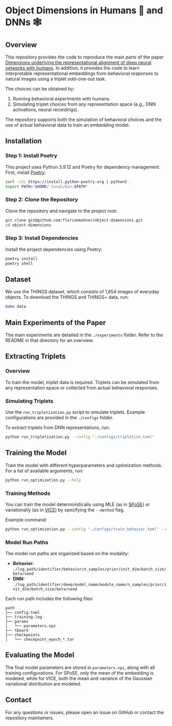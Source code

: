 # Object Dimensions in Humans :elf: and DNNs :spider_web:

## Overview

This repository provides the code to reproduce the main parts of the paper [Dimensions underlying the representational alignment of deep neural networks with humans](arxiv.org/pdf/2406.19087). In addition, it provides the code to learn interpretable representational embeddings from behavioral responses to natural images using a triplet odd-one-out task.

The choices can be obtained by:

1. Running behavioral experiments with humans.
2. Simulating triplet choices from any representation space (e.g., DNN activations, neural recordings).

The repository supports both the simulation of behavioral choices and the use of actual behavioral data to train an embedding model.

## Installation

### Step 1: Install Poetry

This project uses Python 3.9.12 and Poetry for dependency management.
First, install [Poetry](https://python-poetry.org/):

```bash
curl -sSL https://install.python-poetry.org | python3 -
export PATH="$HOME/.local/bin:$PATH"
```

### Step 2: Clone the Repository

Clone the repository and navigate to the project root:

```bash
git clone git@github.com:florianmahner/object-dimensions.git
cd object-dimensions
```

### Step 3: Install Dependencies

Install the project dependencies using Poetry:

```bash
poetry install
poetry shell
```

## Dataset

We use the THINGS dataset, which consists of 1,854 images of everyday objects. To download the THINGS and THINGS+ data, run:

```bash
make data
```

## Main Experiments of the Paper

The main experiments are detailed in the `./experiments` folder. Refer to the README in that directory for an overview.

## Extracting Triplets

### Overview

To train the model, triplet data is required. Triplets can be simulated from any representation space or collected from actual behavioral responses.

### Simulating Triplets

Use the `run_tripletization.py` script to simulate triplets. Example configurations are provided in the `./configs` folder.

To extract triplets from DNN representations, run:

```bash
python run_tripletization.py --config "./configs/tripletize.toml"
```

## Training the Model

Train the model with different hyperparameters and optimization methods. For a list of available arguments, run:

```bash
python run_optimization.py --help
```

### Training Methods

You can train the model deterministically using MLE (as in [SPoSE](https://www.nature.com/articles/s41562-020-00951-3)) or variationally (as in [VICE](https://arxiv.org/abs/2205.00756)) by specifying the `--method` flag.

Example command:

```bash
python run_optimization.py --config "./configs/train_behavior.toml" --method "deterministic"
```

### Model Run Paths

The model run paths are organized based on the modality:

- **Behavior:** `./log_path/identifier/behavior/n_samples/prior/init_dim/batch_size/beta/seed`
- **DNN:** `./log_path/identifier/deep/model_name/module_name/n_samples/prior/init_dim/batch_size/beta/seed`

Each run path includes the following files:

```
path
├── config.toml
├── training.log
├── params
│   └── parameters.npz
├── tboard
├── checkpoints
│   └── checkpoint_epoch_*.tar
```

## Evaluating the Model

The final model parameters are stored in `parameters.npz`, along with all training configurations. For SPoSE, only the mean of the embedding is modeled, while for VICE, both the mean and variance of the Gaussian variational distribution are modeled.


## Contact

For any questions or issues, please open an issue on GitHub or contact the repository maintainers.